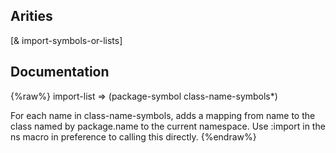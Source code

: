 ## Arities
[& import-symbols-or-lists]

## Documentation
{%raw%}
import-list => (package-symbol class-name-symbols*)

  For each name in class-name-symbols, adds a mapping from name to the
  class named by package.name to the current namespace. Use :import in the ns
  macro in preference to calling this directly.
{%endraw%}
